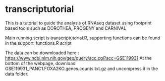 # transcriptutorial
This is a tutorial to guide the analysis of RNAseq dataset using footprint based tools such as DOROTHEA, PROGENY and CARNIVAL

Main running script is transcriptutorial.R, supporting functions can be found in the support_functions.R script

The data can be dowmloaded here : https://www.ncbi.nlm.nih.gov/geo/query/acc.cgi?acc=GSE119931
At the bottom of the webpage, download GSE119931_PANC1.FOXA2KO.genes.counts.txt.gz and uncompress it in the data folder.
